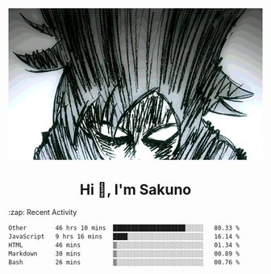 <body>
<h1 align="center"></h1>
<br>
<div align="center">
<img width="auto" height="300" src="Img/mobFreakoutLonger.gif"/>
</div>
</div>
<h1 align="center">Hi 👋, I'm Sakuno</h1>
:zap: Recent Activity

<!--START_SECTION:waka-->

```txt
Other        46 hrs 10 mins  ████████████████████░░░░░   80.33 %
JavaScript   9 hrs 16 mins   ████░░░░░░░░░░░░░░░░░░░░░   16.14 %
HTML         46 mins         ▒░░░░░░░░░░░░░░░░░░░░░░░░   01.34 %
Markdown     30 mins         ▒░░░░░░░░░░░░░░░░░░░░░░░░   00.89 %
Bash         26 mins         ▒░░░░░░░░░░░░░░░░░░░░░░░░   00.76 %
```

<!--END_SECTION:waka-->
